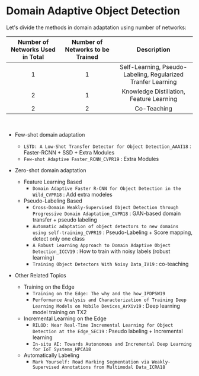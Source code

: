 # Domain Adaptive Object Detection
Let's divide the methods in domain adaptation using number of networks:

|Number of Networks Used in Total|Number of Networks to be Trained|Description|
| :------------: |:---------------:|:-----:|
| 1 | 1 | Self-Learning, Pseudo-Labeling, Regularized Tranfer Learning|
| 2 | 1 | Knowledge Distillation, Feature Learning |
| 2 | 2 | Co-Teaching |

<br>

* Few-shot domain adaptation  
    * `LSTD: A Low-Shot Transfer Detector for Object Detection_AAAI18` : Faster-RCNN + SSD + Extra Modules
    * `Few-shot Adaptive Faster_RCNN_CVPR19` :  Extra Modules

* Zero-shot domain adaptation
    * Feature Learning Based 
        * `Domain Adaptive Faster R-CNN for Object Detection in the Wild_CVPR18` : Add extra modeles
    * Pseudo-Labeling Based 
        * `Cross-Domain Weakly-Supervised Object Detection through Progressive Domain Adaptation_CVPR18` : GAN-based domain transfer + pseudo labeling  
        * `Automatic adaptation of object detectors to new domains using self-training_CVPR19` : Pseudo-Labeling + Score mapping, detect only one class 
        * `A Robust Learning Approach to Domain Adaptive Object Detection_ICCV19` : How to train with noisy labels (robust learning)
        * `Training Object Detectors With Noisy Data_IV19` : co-teaching  

* Other Related Topics
    * Training on the Edge
        * `Training on the Edge: The why and the how_IPDPSW19`
        * `Performance Analysis and Characterization of Training Deep Learning Models on Mobile Devices_ArXiv19` : Deep learning model training on TX2
    * Incremental Learning on the Edge   
        * `RILOD: Near Real-Time Incremental Learning for Object Detection at the Edge_SEC19` : Pseudo labeling + Incremental learning
        * `In-situ AI: Towards Autonomous and Incremental Deep Learning for IoT Systems_HPCA18`
    * Automatically Labeling
        * `Mark Yourself: Road Marking Segmentation via Weakly-Supervised Annotations from Multimodal Data_ICRA18`
